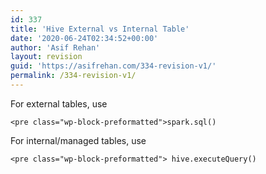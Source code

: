 ```yaml
---
id: 337
title: 'Hive External vs Internal Table'
date: '2020-06-24T02:34:52+00:00'
author: 'Asif Rehan'
layout: revision
guid: 'https://asifrehan.com/334-revision-v1/'
permalink: /334-revision-v1/
---
```


For external tables, use

```
<pre class="wp-block-preformatted">spark.sql()
```

  
For internal/managed tables, use

```
<pre class="wp-block-preformatted"> hive.executeQuery() 
```